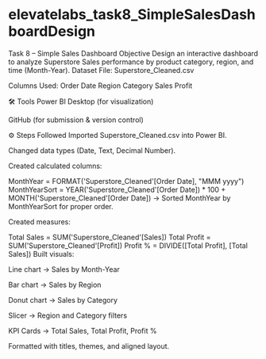 # elevatelabs_task8_SimpleSalesDashboardDesign
Task 8 – Simple Sales Dashboard
Objective
Design an interactive dashboard to analyze Superstore Sales performance by product category, region, and time (Month-Year).
Dataset
File: Superstore_Cleaned.csv

Columns Used:
Order Date
Region
Category
Sales
Profit

🛠 Tools
Power BI Desktop (for visualization)

GitHub (for submission & version control)

⚙️ Steps Followed
Imported Superstore_Cleaned.csv into Power BI.

Changed data types (Date, Text, Decimal Number).

Created calculated columns:

MonthYear = FORMAT('Superstore_Cleaned'[Order Date], "MMM yyyy")
MonthYearSort = YEAR('Superstore_Cleaned'[Order Date]) * 100 + MONTH('Superstore_Cleaned'[Order Date])
→ Sorted MonthYear by MonthYearSort for proper order.

Created measures:

Total Sales = SUM('Superstore_Cleaned'[Sales])
Total Profit = SUM('Superstore_Cleaned'[Profit])
Profit %     = DIVIDE([Total Profit], [Total Sales])
Built visuals:

Line chart → Sales by Month-Year

Bar chart → Sales by Region

Donut chart → Sales by Category

Slicer → Region and Category filters

KPI Cards → Total Sales, Total Profit, Profit %

Formatted with titles, themes, and aligned layout.
